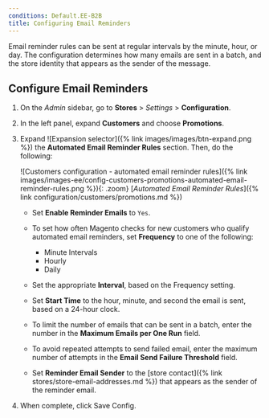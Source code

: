```yaml
---
conditions: Default.EE-B2B
title: Configuring Email Reminders
---
```


Email reminder rules can be sent at regular intervals by the minute, hour, or day. The configuration determines how many emails are sent in a batch, and the store identity that appears as the sender of the message.

## Configure Email Reminders

1. On the _Admin_ sidebar, go to **Stores** > _Settings_ > **Configuration**.

1. In the left panel, expand **Customers** and choose **Promotions**.

1. Expand ![Expansion selector]({% link images/images/btn-expand.png %}) the **Automated Email Reminder Rules** section. Then, do the following:

    ![Customers configuration - automated email reminder rules]({% link images/images-ee/config-customers-promotions-automated-email-reminder-rules.png %}){: .zoom}
    [_Automated Email Reminder Rules_]({% link configuration/customers/promotions.md %})

   - Set **Enable Reminder Emails** to `Yes`.

   - To set how often Magento checks for new customers who qualify automated email reminders, set **Frequency** to one of the following:

      - Minute Intervals
      - Hourly
      - Daily

   - Set the appropriate **Interval**, based on the Frequency setting.

   - Set **Start Time** to the hour, minute, and second the email is sent, based on a 24-hour clock.

   - To limit the number of emails that can be sent in a batch, enter the number in the **Maximum Emails per One Run** field.

   - To avoid repeated attempts to send failed email, enter the maximum number of attempts in the **Email Send Failure Threshold** field.

   - Set **Reminder Email Sender** to the [store contact]({% link stores/store-email-addresses.md %}) that appears as the sender of the reminder email.

1. When complete, click <span class="btn">Save Config</span>.
